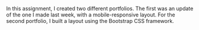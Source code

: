 In this assignment, I created two different portfolios. The first was an update of the one I made last week, with a mobile-responsive layout. For the second portfolio, I built a layout using the Bootstrap CSS framework.